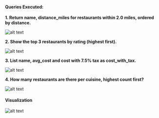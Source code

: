 #### Queries Executed:

**1. Return name, distance_miles for restaurants within 2.0 miles, ordered by distance.**

![alt text](<Screenshot 2025-10-01 at 3.57.00 PM.png>)

**2. Show the top 3 restaurants by rating (highest first).**

![alt text](<Screenshot 2025-10-01 at 3.57.40 PM.png>)

**3. List name, avg_cost and cost with 7.5% tax as cost_with_tax.** 

![alt text](<Screenshot 2025-10-01 at 3.58.37 PM.png>)

**4. How many restaurants are there per cuisine, highest count first?**

![alt text](<Screenshot 2025-10-01 at 3.59.02 PM.png>)

#### Visualization 
![alt text](<Screenshot 2025-10-01 at 5.01.31 PM.png>)
